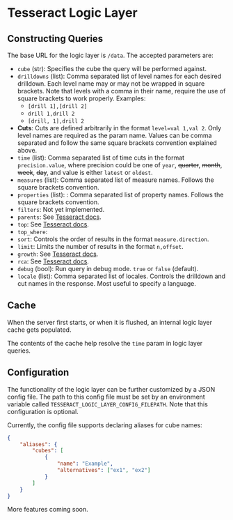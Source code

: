 # Tesseract Logic Layer

## Constructing Queries

The base URL for the logic layer is `/data`. The accepted parameters are:

- `cube` (str): Specifies the cube the query will be performed against.
- `drilldowns` (list): Comma separated list of level names for each desired drilldown. Each level name may or may not be wrapped in square brackets. Note that levels with a comma in their name, require the use of square brackets to work properly. Examples:
    - `[drill 1],[drill 2]`
    - `drill 1,drill 2`
    - `[drill, 1],drill 2`
- **Cuts**: Cuts are defined arbitrarily in the format `level=val 1,val 2`. Only level names are required as the param name. Values can be comma separated and follow the same square brackets convention explained above.
- `time` (list): Comma separated list of time cuts in the format `precision.value`, where precision could be one of `year`, ~~quarter~~, ~~month~~, ~~week~~, ~~day~~, and value is either `latest` or `oldest`.
- `measures` (list): Comma separated list of measure names. Follows the square brackets convention.
- `properties` (list): : Comma separated list of property names. Follows the square brackets convention.
- `filters`: Not yet implemented.
- `parents`: See [Tesseract docs](https://github.com/hwchen/tesseract/blob/master/tesseract-server/README.md#parents).
- `top`: See [Tesseract docs](https://github.com/hwchen/tesseract/blob/master/tesseract-server/README.md#top).
- `top_where`: 
- `sort`: Controls the order of results in the format `measure.direction`.
- `limit`: Limits the number of results in the format `n,offset`.
- `growth`: See [Tesseract docs](https://github.com/hwchen/tesseract/blob/master/tesseract-server/README.md#growth).
- `rca`: See [Tesseract docs](https://github.com/hwchen/tesseract/blob/master/tesseract-server/README.md#rca).
- `debug` (bool): Run query in debug mode. `true` or `false` (default).
- `locale` (list): Comma separated list of locales. Controls the drilldown and cut names in the response. Most useful to specify a language.

## Cache

When the server first starts, or when it is flushed, an internal logic layer cache gets populated.

The contents of the cache help resolve the `time` param in logic layer queries.

## Configuration

The functionality of the logic layer can be further customized by a JSON config file. The path to this config file must be set by an environment variable called `TESSERACT_LOGIC_LAYER_CONFIG_FILEPATH`. Note that this configuration is optional.

Currently, the config file supports declaring aliases for cube names:

```json
{
    "aliases": {
        "cubes": [
            {
                "name": "Example",
                "alternatives": ["ex1", "ex2"]
            }
        ]
    }
}
```

More features coming soon.